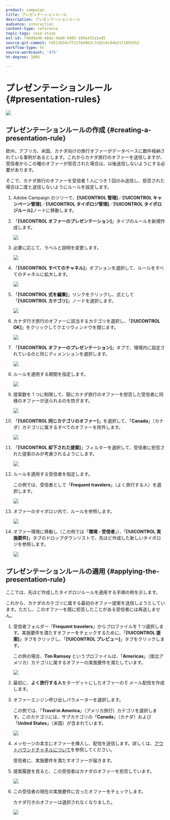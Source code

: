 ```yaml
---
product: campaign
title: プレゼンテーションルール
description: プレゼンテーションルール
audience: interaction
content-type: reference
topic-tags: case-study
exl-id: f9dd9ad6-48da-4a80-9405-109a433a1ed5
source-git-commit: f4513834cf721f6d962c7c02c6c64b2171059352
workflow-type: ht
source-wordcount: '475'
ht-degree: 100%

---
```


# プレゼンテーションルール{#presentation-rules}

![](../../assets/v7-only.svg)

## プレゼンテーションルールの作成 {#creating-a-presentation-rule}

欧州、アフリカ、米国、カナダ向けの旅行オファーがデータベースに数件格納されている事例があるとします。これからカナダ旅行のオファーを送信しますが、受信者からこの種のオファーが拒否された場合は、以後送信しないようにする必要があります。

そこで、カナダ旅行のオファーを受信者 1 人につき 1 回のみ送信し、拒否された場合は二度と送信しないようにルールを設定します。

1. Adobe Campaign のツリーで、**[!UICONTROL 管理]**／**[!UICONTROL キャンペーン管理]**／**[!UICONTROL タイポロジ管理]**／**[!UICONTROL タイポロジルール]**&#x200B;ノードに移動します。
1. 「**[!UICONTROL オファーのプレゼンテーション]**」タイプのルールを新規作成します。

   ![](assets/offer_typology_example_001.png)

1. 必要に応じて、ラベルと説明を変更します。

   ![](assets/offer_typology_example_002.png)

1. 「**[!UICONTROL すべてのチャネル]**」オプションを選択して、ルールをすべてのチャネルに拡大します。

   ![](assets/offer_typology_example_003.png)

1. 「**[!UICONTROL 式を編集]**」リンクをクリックし、式として「**[!UICONTROL カテゴリ]**」ノードを選択します。

   ![](assets/offer_typology_example_004.png)

1. カナダ行き旅行のオファーに該当するカテゴリを選択し、「**[!UICONTROL OK]**」をクリックしてクエリウィンドウを閉じます。

   ![](assets/offer_typology_example_005.png)

1. 「**[!UICONTROL オファーのプレゼンテーション]**」タブで、環境内に設定されているのと同じディメンションを選択します。

   ![](assets/offer_typology_example_006.png)

1. ルールを適用する期間を指定します。

   ![](assets/offer_typology_example_007.png)

1. 提案数を 1 つに制限して、既にカナダ旅行のオファーを拒否した受信者に同様のオファーが送られるのを防ぎます。

   ![](assets/offer_typology_example_008.png)

1. 「**[!UICONTROL 同じカテゴリのオファー]**」を選択して、「**Canada**」（カナダ）カテゴリに属するすべてのオファーを除外します。

   ![](assets/offer_typology_example_020.png)

1. 「**[!UICONTROL 却下された提案]**」フィルターを選択して、受信者に拒否された提案のみが考慮されるようにします。

   ![](assets/offer_typology_example_021.png)

1. ルールを適用する受信者を指定します。

   この例では、受信者として「**Frequent travelers**」（よく旅行する人）を選択します。

   ![](assets/offer_typology_example_009.png)

1. オファーのタイポロジ内で、ルールを参照します。

   ![](assets/offer_typology_example_013.png)

1. オファー環境に移動し（この例では「**環境 - 受信者**」）、「**[!UICONTROL 実施要件]**」タブのドロップダウンリストで、先ほど作成した新しいタイポロジを参照します。

   ![](assets/offer_typology_example_014.png)

## プレゼンテーションルールの適用 {#applying-the-presentation-rule}

ここでは、先ほど作成したタイポロジルールを適用する手順の例を示します。

これから、カナダのカテゴリに属する最初のオファー提案を送信しようとしています。ただし、このオファーを既に拒否したことがある受信者には再送しません。

1. 受信者フォルダー「**Frequent travelers**」からプロファイルを 1 つ選択します。実施要件を満たすオファーをチェックするために、「**[!UICONTROL 提案]**」タブをクリックし、「**[!UICONTROL プレビュー]**」タブをクリックします。

   この例の場合、**Tim Ramsey** というプロファイルは、「**Americas**」（南北アメリカ）カテゴリに属するオファーの実施要件を満たしています。

   ![](assets/offer_typology_example_015.png)

1. 最初に、**よく旅行する人**&#x200B;をターゲットにしたオファーの E メール配信を作成します。
1. オファーエンジン呼び出しパラメーターを選択します。

   この例では、「**Travel in America**」（アメリカ旅行）カテゴリを選択します。このカテゴリには、サブカテゴリの「**Canada**」（カナダ）および「**United States**」（米国）が含まれています。

   ![](assets/offer_typology_example_016.png)

1. メッセージの本文にオファーを挿入し、配信を送信します。詳しくは、[アウトバウンドチャネルについて](../../interaction/using/about-outbound-channels.md)を参照してください。

   受信者に、実施要件を満たすオファーが届きます。

1. 提案履歴を見ると、この受信者はカナダのオファーを拒否しています。

   ![](assets/offer_typology_example_018.png)

1. この受信者の現在の実施要件に合ったオファーをチェックします。

   カナダ行きのオファーは選択されなくなりました。

   ![](assets/offer_typology_example_019.png)
